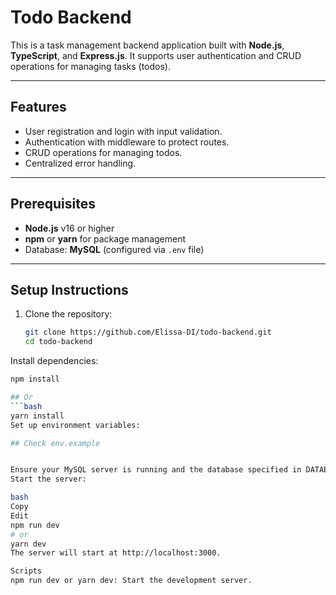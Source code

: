 # Todo Backend

This is a task management backend application built with **Node.js**, **TypeScript**, and **Express.js**. It supports user authentication and CRUD operations for managing tasks (todos).

---

## Features
- User registration and login with input validation.
- Authentication with middleware to protect routes.
- CRUD operations for managing todos.
- Centralized error handling.

---

## Prerequisites

- **Node.js** v16 or higher
- **npm** or **yarn** for package management
- Database: **MySQL** (configured via `.env` file)

---

## Setup Instructions

1. Clone the repository:

   ```bash
   git clone https://github.com/Elissa-DI/todo-backend.git
   cd todo-backend
Install dependencies:

   ```bash
   npm install

## Or
   ```bash
   yarn install
Set up environment variables:

## Check env.example


Ensure your MySQL server is running and the database specified in DATABASE_URL exists.
Start the server:

bash
Copy
Edit
npm run dev
# or
yarn dev
The server will start at http://localhost:3000.

Scripts
npm run dev or yarn dev: Start the development server.